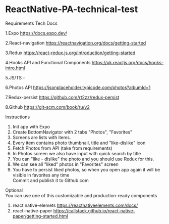 # ReactNative-PA-technical-test

Requirements Tech	Docs

  1.Expo 	https://docs.expo.dev/
  
  2.React-navigation	https://reactnavigation.org/docs/getting-started

  3.Redux	https://react-redux.js.org/introduction/getting-started

  4.Hooks API and Functional Components	https://uk.reactjs.org/docs/hooks-intro.html

  5.JS/TS	-

  6.Photos API	https://jsonplaceholder.typicode.com/photos?albumId=1

  7.Redux-persist	https://github.com/rt2zz/redux-persist

8.Github	https://git-scm.com/book/ru/v2



Instructions	
1. Init app with Expo	
2. Create BottomNavigator with 2 tabs "Photos", "Favorites"	
3. Screens are lists with items.	
4. Every item contains photo thumbnail, title and "like-dislike" icon	
5. Fetch Photos from API (take from requirements)	
6. In Photos screen we also have input with quick search by title	
7. You can "like - dislike" the photo and you should use Redux for this.	
8. We can see all "liked" photos in "Favorites" screen	
9. You have to persist liked photos, so when you open app again it will be visible in favorites any time	
Commit and publish it to Github.com	
	
Optional	
You can use one of this customizable and production-ready components	
1. react native-elemets	https://reactnativeelements.com/docs/
2. react-native-paper	https://callstack.github.io/react-native-paper/getting-started.html
